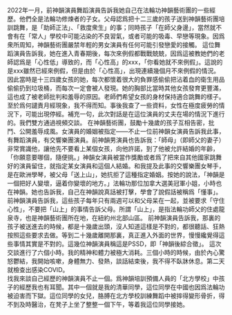 2022年一月，前神韻演員舞蹈演員告訴我她自己在法輪功神韻藝術團的一些經歷。他們全是法輪功修煉者的子女。父母認爲把十二三歲的孩子送到神韻藝術團培訓跳舞，是「助師正法」、「救度衆生」的事；同時孩子「在師父身邊」，當然就不會有在「常人」學校中可能沾染的不良習氣，或者可能的吸毒、早戀等現象。因爲衆所周知，神韻藝術團嚴禁年輕的男女演員有任何可能引發戀愛的接觸。
這位舞蹈演員告訴我，她在進入青春期後，每次來例假都戰戰兢兢，因爲這被教她們的老師認爲是「心性低」導致的，而「心性高」的xxx，「你看她就不來例假」。這說的是xxx雖然已經來例假，但是由於「心性高」，出現連續幾個月不來例假的情況。因此當時是十三四歲女孩的她，每次都懷着很大的負罪感偷偷把沾着血的衛生用品偷偷扔到垃圾桶，而每次一定會被人發現。她的胸部比當時其他女孩發育更豐滿，這也成了被老師批判和羞辱的原因。老師們希望女孩的身材保持適合跳舞的樣子。至於爲何譴責月經現象，我不得而知。事後我查了一些資料，女性在極度疲勞的情況下，可能出現停經。補充一句，此次對話是在這位演員的丈夫在場的情況下進行的。我們雙方通過視頻交談。
在神韻藝術團，鼓勵十幾歲的孩子互相告密，批鬥、公開羞辱成風。女演員的婚姻被指定——不止一位前神韻女演員告訴我此事，有舞蹈演員，有交響樂團演員。前神韻男演員也告訴我：「師母」（即師父的妻子）非常賞識他，讓他先不要看上某個女孩，向他許諾，到了他被允許結婚的年齡，「你願意要哪個，隨便挑。」神韻女演員被當作獎勵或者爲了把來自其他國家跳舞好的演員留住，就指定某女演員和這個人結婚。和我提及此事的交響樂團女琴手，是在歐洲學琴，被父母「送上山」，她抗拒了這種指定婚姻。按她的說法，「神韻是一個把好人變壞，逼着你變壞的地方。」法輪功那位加拿大選美冠軍小姐，小時也在神韻。她也告訴我，自己在神韻說真話被打擊，學會了說假話被稱爲「懂事」。
前神韻演員告訴我，這些孩子每年只有兩週可以和父母呆在一起，並被要求「守住心性」，不要把「山上」的事情告訴父母。所謂「山上」，是指法輪功師父的住處龍泉寺，也是神韻藝術團所在地，在紐約州北部山區。
前神韻演員告訴我，那裏的孩子被送進去的時候，都是十幾歲出頭，沒人知道這樣是不對的，都很聽話、狂熱按照這些要求去做。等到二十幾歲離開那裏，真正進入外面的世界，慢慢纔覺得這些事情其實是不對的。這幾位神韻演員稱這是PSSD，即「神韻後綜合徵」。
這次交談進行了六個小時。我的精神和體力被極大消耗。三個小時的時候，由於內心驚怒鬱結，我開始咳嗽，身體無力、發熱，談話結束後，我不得不臥牀休息。第二天就檢查出感染COVID。  
找我來談自己經歷的神韻演員不止一個。爲神韻培訓預備人員的「北方學校」中孩子的經歷我也有耳聞。其中一個就是我的清華同學，這位同學在中國也因爲法輪功被迫害而下獄。這位同學的女兒，胳膊在北方學校訓練舞蹈中被摔得變形骨折，得不到及時醫治，在凳子上坐了整整一個下午，等着我這位同學接她。